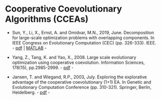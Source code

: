 # Cooperative Coevolutionary Algorithms (CCEAs)

* Sun, Y., Li, X., Ernst, A. and Omidvar, M.N., 2019, June. Decomposition for large-scale optimization problems with overlapping components. In IEEE Congress on Evolutionary Computation (CEC) (pp. 326-333). IEEE. - [pdf](https://ieeexplore.ieee.org/abstract/document/8790204) | [MATLAB](https://bitbucket.org/yuans/rdg3/src/master/) -

* Yang, Z., Tang, K. and Yao, X., 2008. Large scale evolutionary optimization using cooperative coevolution. Information Sciences, 178(15), pp.2985-2999. - [pdf](https://www.sciencedirect.com/science/article/pii/S002002550800073X) -

* Jansen, T. and Wiegand, R.P., 2003, July. Exploring the explorative advantage of the cooperative coevolutionary (1+1) EA. In Genetic and Evolutionary Computation Conference (pp. 310-321). Springer, Berlin, Heidelberg. - [pdf](https://link.springer.com/chapter/10.1007/3-540-45105-6_37) -

